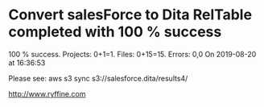 # Convert salesForce to Dita RelTable completed with 100 % success

100 % success. Projects: 0+1=1.  Files: 0+15=15. Errors: 0,0  On 2019-08-20 at 16:36:53



Please see: aws s3 sync s3://salesforce.dita/results4/

http://www.ryffine.com
